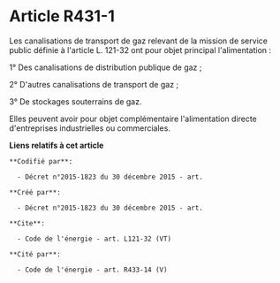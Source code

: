 # Article R431-1

Les canalisations de transport de gaz relevant de la mission de service public définie à l'article L. 121-32 ont pour objet
principal l'alimentation : 

1° Des canalisations de distribution publique de gaz ; 

2° D'autres canalisations de transport de gaz ; 

3° De stockages souterrains de gaz. 

Elles peuvent avoir pour objet complémentaire l'alimentation directe d'entreprises industrielles ou commerciales.

**Liens relatifs à cet article**

	**Codifié par**:

	  - Décret n°2015-1823 du 30 décembre 2015 - art.

	**Créé par**:

	  - Décret n°2015-1823 du 30 décembre 2015 - art.

	**Cite**:

	  - Code de l'énergie - art. L121-32 (VT)

	**Cité par**:

	  - Code de l'énergie - art. R433-14 (V)

